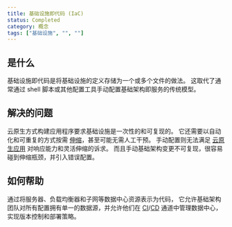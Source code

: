 ```yaml
---
title: 基础设施即代码 (IaC)
status: Completed
category: 概念
tags: ["基础设施", "", ""]
---
```


## 是什么

基础设施即代码是将基础设施的定义存储为一个或多个文件的做法。
这取代了通常通过 shell 脚本或其他配置工具手动配置基础架构即服务的传统模型。

## 解决的问题

云原生方式构建应用程序要求基础设施是一次性的和可复现的。
它还需要以自动化和可重复的方式按需 [伸缩](/scalability/)，甚至可能无需人工干预。
手动配置则无法满足 [云原生应用](/cloud_native_apps/) 对响应能力和灵活伸缩的诉求。
而且手动基础架构变更不可复现，很容易碰到伸缩瓶颈，并引入错误配置。

## 如何帮助

通过将服务器、负载均衡器和子网等数据中心资源表示为代码，
它允许基础架构团队对所有配置拥有单一的数据源，并允许他们在 
[CI](/continuous-integration/ )/[CD](/continuous-delivery/) 
通道中管理数据中心，实现版本控制和部署策略。
